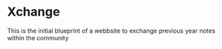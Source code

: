 # Xchange

This is the initial blueprint of a webbsite to exchange previous year notes within the community
